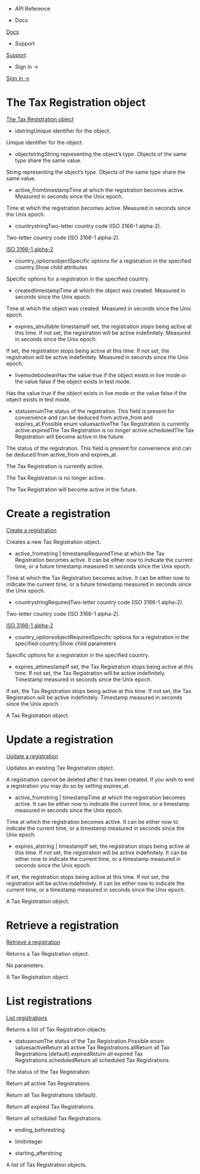 - API Reference

- Docs

[Docs](/)

- Support

[Support](https://support.stripe.com)

- Sign in →

[Sign in →](https://dashboard.stripe.com/login)

# The Tax Registration object

[The Tax Registration object](/api/tax/registrations/object)

- idstringUnique identifier for the object.

Unique identifier for the object.

- objectstringString representing the object’s type. Objects of the same type share the same value.

String representing the object’s type. Objects of the same type share the same value.

- active_fromtimestampTime at which the registration becomes active. Measured in seconds since the Unix epoch.

Time at which the registration becomes active. Measured in seconds since the Unix epoch.

- countrystringTwo-letter country code (ISO 3166-1 alpha-2).

Two-letter country code (ISO 3166-1 alpha-2).

[ISO 3166-1 alpha-2](https://en.wikipedia.org/wiki/ISO_3166-1_alpha-2)

- country_optionsobjectSpecific options for a registration in the specified country.Show child attributes

Specific options for a registration in the specified country.

- createdtimestampTime at which the object was created. Measured in seconds since the Unix epoch.

Time at which the object was created. Measured in seconds since the Unix epoch.

- expires_atnullable timestampIf set, the registration stops being active at this time. If not set, the registration will be active indefinitely. Measured in seconds since the Unix epoch.

If set, the registration stops being active at this time. If not set, the registration will be active indefinitely. Measured in seconds since the Unix epoch.

- livemodebooleanHas the value true if the object exists in live mode or the value false if the object exists in test mode.

Has the value true if the object exists in live mode or the value false if the object exists in test mode.

- statusenumThe status of the registration. This field is present for convenience and can be deduced from active_from and expires_at.Possible enum valuesactiveThe Tax Registration is currently active.expiredThe Tax Registration is no longer active.scheduledThe Tax Registration will become active in the future.

The status of the registration. This field is present for convenience and can be deduced from active_from and expires_at.

The Tax Registration is currently active.

The Tax Registration is no longer active.

The Tax Registration will become active in the future.

# Create a registration

[Create a registration](/api/tax/registrations/create)

Creates a new Tax Registration object.

- active_fromstring | timestampRequiredTime at which the Tax Registration becomes active. It can be either now to indicate the current time, or a future timestamp measured in seconds since the Unix epoch.

Time at which the Tax Registration becomes active. It can be either now to indicate the current time, or a future timestamp measured in seconds since the Unix epoch.

- countrystringRequiredTwo-letter country code (ISO 3166-1 alpha-2).

Two-letter country code (ISO 3166-1 alpha-2).

[ISO 3166-1 alpha-2](https://en.wikipedia.org/wiki/ISO_3166-1_alpha-2)

- country_optionsobjectRequiredSpecific options for a registration in the specified country.Show child parameters

Specific options for a registration in the specified country.

- expires_attimestampIf set, the Tax Registration stops being active at this time. If not set, the Tax Registration will be active indefinitely. Timestamp measured in seconds since the Unix epoch.

If set, the Tax Registration stops being active at this time. If not set, the Tax Registration will be active indefinitely. Timestamp measured in seconds since the Unix epoch.

A Tax Registration object.

# Update a registration

[Update a registration](/api/tax/registrations/update)

Updates an existing Tax Registration object.

A registration cannot be deleted after it has been created. If you wish to end a registration you may do so by setting expires_at.

- active_fromstring | timestampTime at which the registration becomes active. It can be either now to indicate the current time, or a timestamp measured in seconds since the Unix epoch.

Time at which the registration becomes active. It can be either now to indicate the current time, or a timestamp measured in seconds since the Unix epoch.

- expires_atstring | timestampIf set, the registration stops being active at this time. If not set, the registration will be active indefinitely. It can be either now to indicate the current time, or a timestamp measured in seconds since the Unix epoch.

If set, the registration stops being active at this time. If not set, the registration will be active indefinitely. It can be either now to indicate the current time, or a timestamp measured in seconds since the Unix epoch.

A Tax Registration object.

# Retrieve a registration

[Retrieve a registration](/api/tax/registrations/retrieve)

Returns a Tax Registration object.

No parameters.

A Tax Registration object.

# List registrations

[List registrations](/api/tax/registrations/all)

Returns a list of Tax Registration objects.

- statusenumThe status of the Tax Registration.Possible enum valuesactiveReturn all active Tax Registrations.allReturn all Tax Registrations (default).expiredReturn all expired Tax Registrations.scheduledReturn all scheduled Tax Registrations.

The status of the Tax Registration.

Return all active Tax Registrations.

Return all Tax Registrations (default).

Return all expired Tax Registrations.

Return all scheduled Tax Registrations.

- ending_beforestring

- limitinteger

- starting_afterstring

A list of Tax Registration objects.
